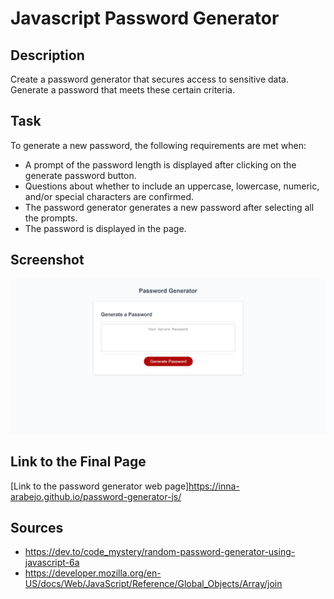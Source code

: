 # Javascript Password Generator 

## Description
Create a password generator that secures access to sensitive data. Generate a password that meets these certain criteria. 

## Task
To generate a new password, the following requirements are met when:
- A prompt of the password length is displayed after clicking on the generate password button.
- Questions about whether to include an uppercase, lowercase, numeric, and/or special characters are confirmed.
- The password generator generates a new password after selecting all the prompts.
- The password is displayed in the page.

## Screenshot
![Password generator screenshot](./images/password-generator.jpg)

## Link to the Final Page
[Link to the password generator web page]https://inna-arabejo.github.io/password-generator-js/

## Sources
- https://dev.to/code_mystery/random-password-generator-using-javascript-6a
- https://developer.mozilla.org/en-US/docs/Web/JavaScript/Reference/Global_Objects/Array/join
